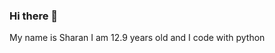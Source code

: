 ### Hi there 👋
My name is Sharan I am 12.9 years old and I code with python

<!--
**Sharan-Python/Sharan-Python** is a ✨ _special_ ✨ repository because its `README.md` (this file) appears on your GitHub profile.

